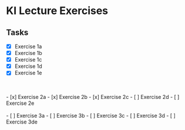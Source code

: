 # KI Lecture Exercises

## Tasks
- [x] Exercise 1a
- [x] Exercise 1b
- [x] Exercise 1c
- [x] Exercise 1d
- [x] Exercise 1e
<br>
<br>
- [x] Exercise 2a
- [x] Exercise 2b
- [x] Exercise 2c
- [ ] Exercise 2d
- [ ] Exercise 2e
<br>
<br>
- [ ] Exercise 3a
- [ ] Exercise 3b
- [ ] Exercise 3c
- [ ] Exercise 3d
- [ ] Exercise 3de